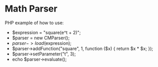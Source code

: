 Math Parser
========
PHP example of how to use:
 *   $expression = "square(e^t + 2)";
 *   $parser = new CMParser();
 *   $parser->load($expression);
 *   $parser->addFunction("square", 1, function ($x) { return $x * $x; });
 *   $parser->setParameter("t", 3);
 *   echo $parser->evaluate();
